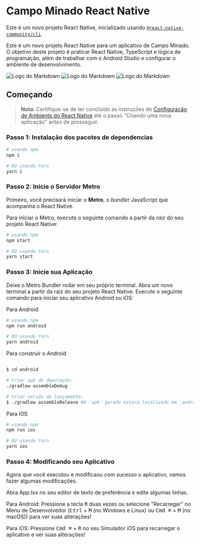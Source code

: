 # Campo Minado React Native

Este é um novo projeto React Native, inicializado usando [`@react-native-community/cli`](https://github.com/react-native-community/cli).

Este é um novo projeto React Native para um aplicativo de Campo Minado. O objetivo deste projeto é praticar React Native, TypeScript e lógica de programação, além de trabalhar com o Android Studio e configurar o ambiente de desenvolvimento.

![Logo do Markdown](src/assets/app/image-1.jpeg)
![Logo do Markdown](src/assets/app/image-2.jpeg)
![Logo do Markdown](src/assets/app/image-3.jpeg)

## Começando

> **Nota**: Certifique-se de ter concluído as instruções de [Configuração de Ambiente do React Native](https://reactnative.dev/docs/environment-setup) até o passo "Criando uma nova aplicação" antes de prosseguir.

### Passo 1: Instalação dos pacotes de dependencias

```bash
# usando npm
npm i

# OU usando Yarn
yarn i
```

### Passo 2: Inicie o Servidor Metro

Primeiro, você precisará iniciar o **Metro**, o _bundler_ JavaScript que acompanha o React Native.

Para iniciar o Metro, execute o seguinte comando a partir da _raiz_ do seu projeto React Native:

```bash
# usando npm
npm start

# OU usando Yarn
yarn start
```

### Passo 3: Inicie sua Aplicação

Deixe o Metro Bundler rodar em seu próprio terminal. Abra um novo terminal a partir da raiz do seu projeto React Native. Execute o seguinte comando para iniciar seu aplicativo Android ou iOS:

Para Android

```bash
# usando npm
npm run android

# OU usando Yarn
yarn android

```

Para construir o Android

```bash

$ cd android

# Criar apk de depuração:
./gradlew assembleDebug

# Criar versão de lançamento:
$ ./gradlew assembleRelease #O `apk` gerado estará localizado em `android/app/build/outputs/apk`


```

Para IOS

```bash
# usando npm
npm run ios

# OU usando Yarn
yarn ios
```

### Passo 4: Modificando seu Aplicativo

Agora que você executou e modificaou com sucesso o aplicativo, vamos fazer algumas modificações.

Abra App.tsx no seu editor de texto de preferência e edite algumas linhas.

Para Android: Pressione a tecla <kbd>R</kbd> duas vezes ou selecione "Recarregar" no Menu de Desenvolvedor (<kbd>Ctrl</kbd> + <kbd>M</kbd> (no Windows e Linux) ou <kbd>Cmd ⌘</kbd> + <kbd>M</kbd> (no macOS)) para ver suas alterações!

Para iOS: Pressione <kbd>Cmd ⌘</kbd> + <kbd>R</kbd> no seu Simulador iOS para recarregar o aplicativo e ver suas alterações!
